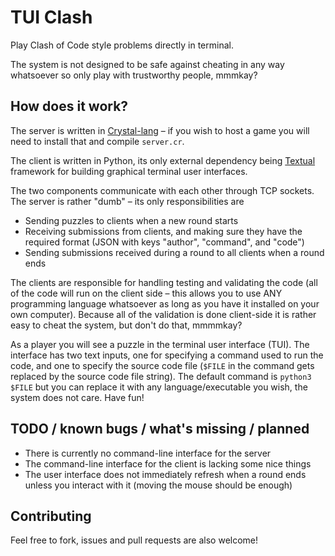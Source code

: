 # TUI Clash

Play Clash of Code style problems directly in terminal.

The system is not designed to be safe against cheating in any way whatsoever so only play with trustworthy people, mmmkay?

## How does it work?

The server is written in [Crystal-lang](https://crystal-lang.org/) – if you wish to host a game you will need to install that and compile `server.cr`.

The client is written in Python, its only external dependency being [Textual](https://textual.textualize.io/) framework for building graphical terminal user interfaces.

The two components communicate with each other through TCP sockets. The server is rather "dumb" – its only responsibilities are
* Sending puzzles to clients when a new round starts
* Receiving submissions from clients, and making sure they have the required format (JSON with keys "author", "command", and "code")
* Sending submissions received during a round to all clients when a round ends

The clients are responsible for handling testing and validating the code (all of the code will run on the client side – this allows you to use ANY programming language whatsoever as long as you have it installed on your own computer).
Because all of the validation is done client-side it is rather easy to cheat the system, but don't do that, mmmmkay?

As a player you will see a puzzle in the terminal user interface (TUI). The interface has two text inputs, one for specifying a command
used to run the code, and one to specify the source code file (`$FILE` in the command gets replaced by the source code file string). The
default command is `python3 $FILE` but you can replace it with any language/executable you wish, the system does not care.
Have fun!

## TODO / known bugs / what's missing / planned

* There is currently no command-line interface for the server
* The command-line interface for the client is lacking some nice things
* The user interface does not immediately refresh when a round ends unless you interact with it (moving the mouse should be enough)



## Contributing

Feel free to fork, issues and pull requests are also welcome!
